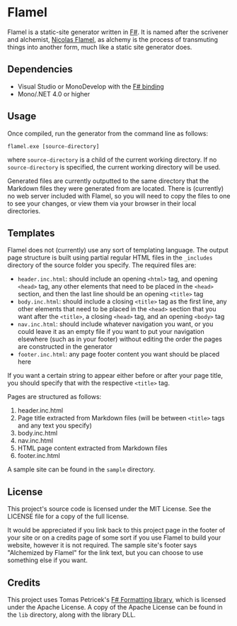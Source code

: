 Flamel
======

Flamel is a static-site generator written in [F#](http://fsharp.org). It is named after the scrivener and alchemist, [Nicolas Flamel](https://en.wikipedia.org/wiki/Nicolas_Flamel), as alchemy is the process of transmuting things into another form, much like a static site generator does.

Dependencies
------------

* Visual Studio or MonoDevelop with the [F# binding](https://github.com/fsharp/fsharpbinding)
* Mono/.NET 4.0 or higher

Usage
-----

Once compiled, run the generator from the command line as follows:

    flamel.exe [source-directory]

where `source-directory` is a child of the current working directory. If no `source-directory` is specified, the current working directory will be used.

Generated files are currently outputted to the same directory that the Markdown files they were generated from are located. There is (currently) no web server included with Flamel, so you will need to copy the files to one to see your changes, or view them via your browser in their local directories.

Templates
---------

Flamel does not (currently) use any sort of templating language. The output page structure is built using partial regular HTML files in the `_includes` directory of the source folder you specify. The required files are:

* `header.inc.html`: should include an opening `<html>` tag, and opening `<head>` tag, any other elements that need to be placed in the `<head>` section, and then the last line should be an opening `<title>` tag
* `body.inc.html`: should include a closing `<title>` tag as the first line, any other elements that need to be placed in the `<head>` section that you want after the `<title>`, a closing `<head>` tag, and an opening `<body>` tag
* `nav.inc.html`: should include whatever navigation you want, or you could leave it as an empty file if you want to put your navigation elsewhere (such as in your footer) without editing the order the pages are constructed in the generator
* `footer.inc.html`: any page footer content you want should be placed here

If you want a certain string to appear either before or after your page title, you should specify that with the respective `<title>` tag.

Pages are structured as follows:

1. header.inc.html
2. Page title extracted from Markdown files (will be between `<title>` tags and any text you specify)
3. body.inc.html
4. nav.inc.html
5. HTML page content extracted from Markdown files
6. footer.inc.html

A sample site can be found in the `sample` directory.

License
-------

This project's source code is licensed under the MIT License. See the LICENSE file for a copy of the full license.

It would be appreciated if you link back to this project page in the footer of your site or on a credits page of some sort if you use Flamel to build your website, however it is not required. The sample site's footer says "Alchemized by Flamel" for the link text, but you can choose to use something else if you want.

Credits
-------

This project uses Tomas Petricek's [F# Formatting library](https://github.com/tpetricek/FSharp.Formatting), which is licensed under the Apache License. A copy of the Apache License can be found in the `lib` directory, along with the library DLL.
